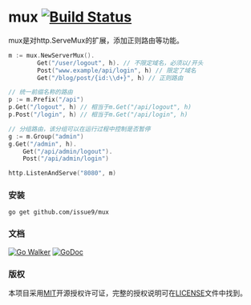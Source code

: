mux [![Build Status](https://travis-ci.org/issue9/mux.svg?branch=master)](https://travis-ci.org/issue9/mux)
======

mux是对http.ServeMux的扩展，添加正则路由等功能。
```go
m := mux.NewServerMux().
        Get("/user/logout", h). // 不限定域名，必须以/开头
        Post("www.example/api/login", h) // 限定了域名
        Get("/blog/post/{id:\\d+}", h) // 正则路由

// 统一前缀名称的路由
p := m.Prefix("/api")
p.Get("/logout", h) // 相当于m.Get("/api/logout", h)
p.Post("/login", h) // 相当于m.Get("/api/login", h)

// 分组路由，该分组可以在运行过程中控制是否暂停
g := m.Group("admin")
g.Get("/admin", h).
    Get("/api/admin/logout").
    Post("/api/admin/login")

http.ListenAndServe("8080", m)
```

### 安装

```shell
go get github.com/issue9/mux
```


### 文档

[![Go Walker](http://gowalker.org/api/v1/badge)](http://gowalker.org/github.com/issue9/mux)
[![GoDoc](https://godoc.org/github.com/issue9/mux?status.svg)](https://godoc.org/github.com/issue9/mux)


### 版权

本项目采用[MIT](http://opensource.org/licenses/MIT)开源授权许可证，完整的授权说明可在[LICENSE](LICENSE)文件中找到。

